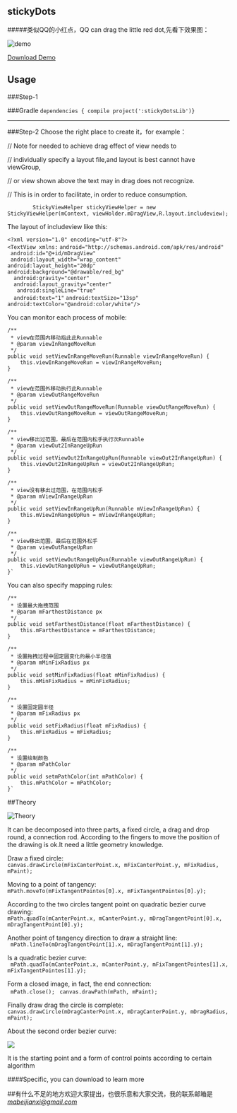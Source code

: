 ## stickyDots
#####类似QQ的小红点，QQ can drag the little red dot,先看下效果图：

![demo](http://7xq6db.com1.z0.glb.clouddn.com/stickydots.gif)


[Download Demo](https://github.com/mabeijianxi/stickyDots/blob/master/simple.apk)

## Usage

###Step-1

###Gradle
`dependencies {
    compile project(':stickyDotsLib')}`

---
###Step-2
Choose the right place to create it，for example：

//             Note for needed to achieve drag effect of view needs to

//              individually specify a layout file,and layout is best cannot have viewGroup,

//              or view shown above the text may in drag does not recognize.

//              This is in order to facilitate, in order to reduce consumption.

            StickyViewHelper stickyViewHelper = new StickyViewHelper(mContext, viewHolder.mDragView,R.layout.includeview);

The layout of includeview like this:

`<?xml version="1.0" encoding="utf-8"?>`  
`<TextView xmlns:`
	`android="http://schemas.android.com/apk/res/android"`  
   ` android:id="@+id/mDragView"`  
   ` android:layout_width="wrap_content"`  
    `android:layout_height="20dp"`  
    `android:background="@drawable/red_bg"`  
  `  android:gravity="center"`  
  `  android:layout_gravity="center"`  
 `   android:singleLine="true"`  
  `  android:text="1"`
    `android:textSize="13sp"`  
    `android:textColor="@android:color/white"/>`

You can monitor each process of mobile:


	/**
     * view在范围内移动指此此Runnable
     * @param viewInRangeMoveRun
     */
    public void setViewInRangeMoveRun(Runnable viewInRangeMoveRun) {
        this.viewInRangeMoveRun = viewInRangeMoveRun;
    }

    /**
     * view在范围外移动执行此Runnable
     * @param viewOutRangeMoveRun
     */
    public void setViewOutRangeMoveRun(Runnable viewOutRangeMoveRun) {
        this.viewOutRangeMoveRun = viewOutRangeMoveRun;
    }

    /**
     * view移出过范围，最后在范围内松手执行次Runnable
     * @param viewOut2InRangeUpRun
     */
    public void setViewOut2InRangeUpRun(Runnable viewOut2InRangeUpRun) {
        this.viewOut2InRangeUpRun = viewOut2InRangeUpRun;
    }

    /**
     * view没有移出过范围，在范围内松手
     * @param mViewInRangeUpRun
     */
    public void setViewInRangeUpRun(Runnable mViewInRangeUpRun) {
        this.mViewInRangeUpRun = mViewInRangeUpRun;
    }

    /**
     * view移出范围，最后在范围外松手
     * @param viewOutRangeUpRun
     */
    public void setViewOutRangeUpRun(Runnable viewOutRangeUpRun) {
        this.viewOutRangeUpRun = viewOutRangeUpRun;
    }`

You can also specify mapping rules:



    /**
     * 设置最大拖拽范围
     * @param mFarthestDistance px
     */
    public void setFarthestDistance(float mFarthestDistance) {
        this.mFarthestDistance = mFarthestDistance;
    }

    /**
     * 设置拖拽过程中固定圆变化的最小半径值
     * @param mMinFixRadius px
     */
    public void setMinFixRadius(float mMinFixRadius) {
        this.mMinFixRadius = mMinFixRadius;
    }

    /**
     * 设置固定圆半径
     * @param mFixRadius px
     */
    public void setFixRadius(float mFixRadius) {
        this.mFixRadius = mFixRadius;
    }

    /**
     * 设置绘制颜色
     * @param mPathColor
     */
    public void setmPathColor(int mPathColor) {
        this.mPathColor = mPathColor;
    }`


##Theory
	
![Theory](http://7xq6db.com1.z0.glb.clouddn.com/%E7%B2%98%E6%80%A7%E6%8E%A7%E4%BB%B6.png)

It can be decomposed into three parts, a fixed circle, a drag and drop round, a connection rod.
According to the fingers to move the position of the drawing is ok.It need a little geometry knowledge.

Draw a fixed circle:   
`canvas.drawCircle(mFixCanterPoint.x, mFixCanterPoint.y, mFixRadius,
                    mPaint);`

Moving to a point of tangency:    
`mPath.moveTo(mFixTangentPointes[0].x, mFixTangentPointes[0].y);`


According to the two circles tangent point on quadratic bezier curve drawing:  
`mPath.quadTo(mCanterPoint.x, mCanterPoint.y,
                    mDragTangentPoint[0].x, mDragTangentPoint[0].y);`

Another point of tangency direction to draw a straight line:   
` mPath.lineTo(mDragTangentPoint[1].x, mDragTangentPoint[1].y);`

Is a quadratic bezier curve:   
` mPath.quadTo(mCanterPoint.x, mCanterPoint.y,
                    mFixTangentPointes[1].x, mFixTangentPointes[1].y);`

Form a closed image, in fact, the end connection:    
` mPath.close();`
           ` canvas.drawPath(mPath, mPaint);`

Finally draw drag the circle is complete:   
`canvas.drawCircle(mDragCanterPoint.x, mDragCanterPoint.y,
                    mDragRadius, mPaint);`


About the second order bezier curve:

![](http://7xq6db.com1.z0.glb.clouddn.com/240px-Bezier_2_big.gif)

It is the starting point and a form of control points according to certain algorithm

####Specific, you can download to learn more

##有什么不足的地方欢迎大家提出，也很乐意和大家交流，我的联系邮箱是*mabeijianxi@gmail.com*